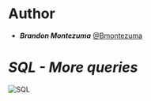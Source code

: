 
# **Author**

- ***Brandon Montezuma*** [@Bmontezuma](https://github.com/Bmontezuma)

# ***SQL - More queries***


![SQL](https://s3.eu-west-3.amazonaws.com/hbtn.intranet.project.files/holbertonschool-higher-level_programming+/274/66988091.jpg)

